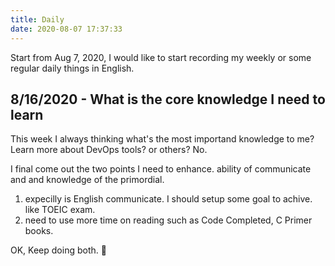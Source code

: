 ```yaml
---
title: Daily
date: 2020-08-07 17:37:33
---
```


Start from Aug 7, 2020, I would like to start recording my weekly or some regular daily things in English.


## 8/16/2020 - What is the core knowledge I need to learn

This week I always thinking what's the most importand knowledge to me? Learn more about DevOps tools? or others? No. 

I final come out the two points I need to enhance. ability of communicate and and knowledge of the primordial.

1. expecilly is English communicate. I should setup some goal to achive. like TOEIC exam.
2. need to use more time on reading such as Code Completed, C Primer books.

OK, Keep doing both. 💪